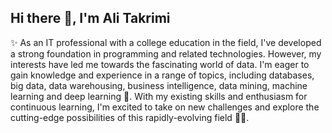 ## Hi there 👋, I'm Ali Takrimi 

✨ As an IT professional with a college education in the field, I've developed a strong foundation in programming and related technologies. However, my interests have led me towards the fascinating world of data. I'm eager to gain knowledge and experience in a range of topics, including databases, big data, data warehousing, business intelligence, data mining, machine learning and deep learning 💪. With my existing skills and enthusiasm for continuous learning, I'm excited to take on new challenges and explore the cutting-edge possibilities of this rapidly-evolving field 👊🎯.

<!--
**AliTakrimi/AliTakrimi** is a ✨ _special_ ✨ repository because its `README.md` (this file) appears on your GitHub profile.

Here are some ideas to get you started:

- 🔭 I’m currently working on ...
- 🌱 I’m currently learning ...
- 👯 I’m looking to collaborate on ...
- 🤔 I’m looking for help with ...
- 💬 Ask me about ...
- 📫 How to reach me: ...
- 😄 Pronouns: ...
- ⚡ Fun fact: ...
-->
